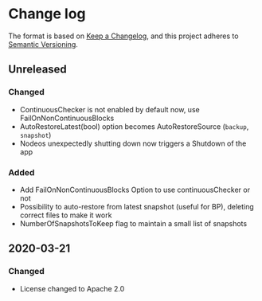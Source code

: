 # Change log

The format is based on [Keep a Changelog](https://keepachangelog.com/en/1.0.0/),
and this project adheres to [Semantic Versioning](https://semver.org/spec/v2.0.0.html).

## Unreleased

### Changed
* ContinuousChecker is not enabled by default now, use FailOnNonContinuousBlocks
* AutoRestoreLatest(bool) option becomes AutoRestoreSource (`backup`, `snapshot`)
* Nodeos unexpectedly shutting down now triggers a Shutdown of the app

### Added
* Add FailOnNonContinuousBlocks Option to use continuousChecker or not
* Possibility to auto-restore from latest snapshot (useful for BP), deleting correct files to make it work
* NumberOfSnapshotsToKeep flag to maintain a small list of snapshots

## 2020-03-21

### Changed

* License changed to Apache 2.0
